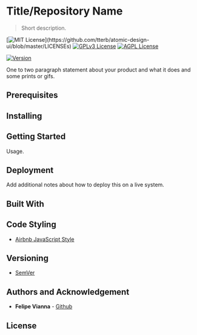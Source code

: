 # Title/Repository Name
> Short description.

[![MIT License](https://img.shields.io/apm/l/atomic-design-ui.svg?)](https://github.com/tterb/atomic-design-ui/blob/master/LICENSEs)
[![GPLv3 License](https://img.shields.io/badge/License-GPL%20v3-yellow.svg)](https://opensource.org/licenses/)
[![AGPL License](https://img.shields.io/badge/license-AGPL-blue.svg)](http://www.gnu.org/licenses/agpl-3.0)  

[![Version](https://badge.fury.io/gh/tterb%2FHyde.svg)](https://badge.fury.io/gh/tterb%2FHyde)

One to two paragraph statement about your product and what it does and some prints or gifs.

## Prerequisites

## Installing

## Getting Started

Usage.

## Deployment

Add additional notes about how to deploy this on a live system.

## Built With

## Code Styling

- [Airbnb JavaScript Style](https://github.com/airbnb/javascript)

## Versioning

- [SemVer](http://semver.org/)

## Authors and Acknowledgement

- **Felipe Vianna** - [Github](https://github.com/felipesvianna)

## License
